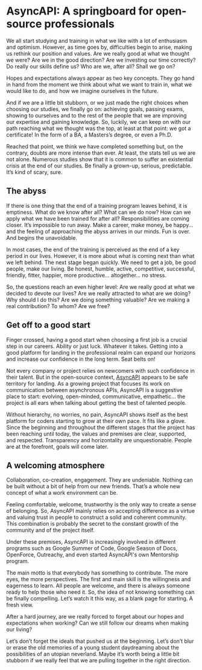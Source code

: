 # AsyncAPI: A springboard for open-source professionals 

We all start studying and training in what we like with a lot of enthusiasm and optimism. However, as time goes by, difficulties begin to arise, making us rethink our position and values. Are we really good at what we thought we were? Are we in the good direction? Are we investing our time correctly? Do really our skills define us? Who are we, after all? Shall we go on?

Hopes and expectations always appear as two key concepts. They go hand in hand from the moment we think about what we want to train in, what we would like to do, and how we imagine ourselves in the future.

And if we are a little bit stubborn, or we just made the right choices when choosing our studies, we finally go on: achieving goals, passing exams, showing to ourselves and to the rest of the people that we are improving our expertise and gaining knowledge. So, luckily, we can keep on with our path reaching what we thought was the top, at least at that point: we got a certificate! In the form of a BA, a Masters’s degree, or even a Ph.D. 

Reached that point, we think we have completed something but, on the contrary, doubts are more intense than ever. At least, the stats tell us we are not alone. Numerous studies show that it is common to suffer an existential crisis at the end of our studies. Be finally a grown-up, serious, predictable. It’s kind of scary, sure.

## The abyss

If there is one thing that the end of a training program leaves behind, it is emptiness. What do we know after all? What can we do now? How can we apply what we have been trained for after all? Responsibilities are coming closer. It’s impossible to run away. Make a career, make money, be happy… and the feeling of approaching the abyss arrives in our minds. Fun is over. And begins the unavoidable. 

In most cases, the end of the training is perceived as the end of a key period in our lives. However, it is more about what is coming next than what we left behind. The next stage began quickly. We need to get a job, be good people, make our living. Be honest, humble, active, competitive, successful, friendly, fitter, happier, more productive… altogether… no stress. 

So, the questions reach an even higher level: Are we really good at what we decided to devote our lives? Are we really attracted to what are we doing? Why should I do this? Are we doing something valuable? Are we making a real contribution? To whom? Are we free?

## Get off to a good start

Finger crossed, having a good start when choosing a first job is a crucial step in our careers. Ability or just luck. Whatever it takes. Getting into a good platform for landing in the professional realm can expand our horizons and increase our confidence in the long term. Seat belts on!

Not every company or project relies on newcomers with such confidence in their talent. But in the open-source context, [AsyncAPI](https://www.asyncapi.com/) appears to be safe territory for landing. As a growing project that focuses its work on communication between asynchronous APIs, AsyncAPI is a suggestive place to start: evolving, open-minded, communicative, empathetic… the project is all ears when talking about getting the best of talented people. 

Without hierarchy, no worries, no pain, AsyncAPI shows itself as the best platform for coders starting to grow at their own pace. It fits like a glove. Since the beginning and throughout the different stages that the project has been reaching until today, the values and premises are clear, supported, and respected. Transparency and horizontality are unquestionable. People are at the forefront, goals will come later.

## A welcoming atmosphere

Collaboration, co-creation, engagement. They are undeniable. Nothing can be built without a bit of help from our new friends. That’s a whole new concept of what a work environment can be. 

Feeling comfortable, welcome, trustworthy is the only way to create a sense of belonging. So, AsyncAPI mainly relies on accepting difference as a virtue and valuing trust in people to construct a solid and coherent community. This combination is probably the secret to the constant growth of the community and of the project itself. 

Under these premises, AsyncAPI is increasingly involved in different programs such as Google Summer of Code, Google Season of Docs, OpenForce, Outreachy, and even started AsyncAPI's own Mentorship program.

The main motto is that everybody has something to contribute. The more eyes, the more perspectives. The first and main skill is the willingness and eagerness to learn. All people are welcome, and there is always someone ready to help those who need it. So, the idea of not knowing something can be finally compelling. Let’s watch it this way, as a blank page for starting. A fresh view.

After a hard journey, are we really forced to forget about our hopes and expectations when working? Can we still follow our dreams when making our living?

Let’s don’t forget the ideals that pushed us at the beginning. Let’s don’t blur or erase the old memories of a young student daydreaming about the possibilities of an utopian neverland. Maybe it’s worth being a little bit stubborn if we really feel that we are pulling together in the right direction.
